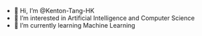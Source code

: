 - 👋 Hi, I’m @Kenton-Tang-HK
- 👀 I’m interested in Artificial Intelligence and Computer Science
- 🌱 I’m currently learning Machine Learning

<!---
Kenton-Tang-HK/Kenton-Tang-HK is a ✨ special ✨ repository because its `README.md` (this file) appears on your GitHub profile.
You can click the Preview link to take a look at your changes.
--->
